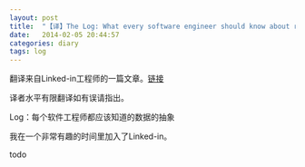 ```yaml
---
layout: post
title:  "【译】The Log: What every software engineer should know about real-time data's unifying abstraction"
date:   2014-02-05 20:44:57
categories: diary
tags: log
---
```

翻译来自Linked-in工程师的一篇文章。[链接][origin-link]

译者水平有限翻译如有误请指出。

Log：每个软件工程师都应该知道的数据的抽象

我在一个非常有趣的时间里加入了Linked-in。

todo

[origin-link]: http://engineering.linkedin.com/distributed-systems/log-what-every-software-engineer-should-know-about-real-time-datas-unifying
